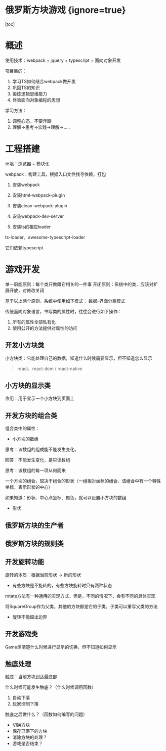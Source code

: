 # 俄罗斯方块游戏 {ignore=true}

[toc]

# 概述

使用技术：webpack + jquery + typescript + 面向对象开发

项目目的：

1. 学习TS如何结合webpack做开发
2. 巩固TS的知识
3. 锻炼逻辑思维能力
4. 体验面向对象编程的思想

学习方法：

1. 调整心态，不要浮躁
2. 理解->思考->实践->理解->.....


# 工程搭建

环境：浏览器 + 模块化

webpack：构建工具，根据入口文件找寻依赖，打包

1. 安装webpack

2. 安装html-webpack-plugin

3. 安装clean-webpack-plugin

4. 安装webpack-dev-server

5. 安装ts的相应loader

ts-loader，awesome-typescript-loader

它们依赖typescript


# 游戏开发

单一职能原则：每个类只做跟它相关的一件事
开闭原则：系统中的类，应该对扩展开放，对修改关闭

基于以上两个原则，系统中使用如下模式：
数据-界面分离模式

传统面向对象语言，书写类的属性时，往往会进行如下操作：

1. 所有的属性全部私有化
2. 使用公开的方法提供对属性的访问

## 开发小方块类

小方块类：它能处理自己的数据，知道什么时候需要显示，但不知道怎么显示

> react、react-dom / react-native


## 小方块的显示类

作用：用于显示一个小方块到页面上

## 开发方块的组合类

组合类中的属性：

- 小方块的数组

思考：该数组的组成能不能发生变化。

回答：不能发生变化，是只读数组

思考：该数组的每一项从何而来

一个方块的组合，取决于组合的形状（一组相对坐标的组合，该组合中有一个特殊坐标，表示形状的中心）

如果知道：形状、中心点坐标、颜色，就可以设置小方块的数组

- 形状


## 俄罗斯方块的生产者

## 俄罗斯方块的规则类

## 开发旋转功能

旋转的本质：根据当前形状 -> 新的形状

- 有些方块是不旋转的，有些方块旋转时只有两种状态

rotate方法有一种通用的实现方式，但是，不同的情况下，会有不同的具体实现

将SquareGroup作为父类，其他的方块都是它的子类，子类可以重写父类的方法

- 旋转不能超出边界






## 开发游戏类

Game类清楚什么时候进行显示的切换，但不知道如何显示

## 触底处理

触底：当前方块到达最底部

什么时候可能发生触底？（什么时候调用函数）

1. 自动下落
2. 玩家控制下落

触底之后做什么？（函数如何编写的问题）

- 切换方块
- 保存已落下的方块
- 消除方块的处理？
- 游戏是否结束？



